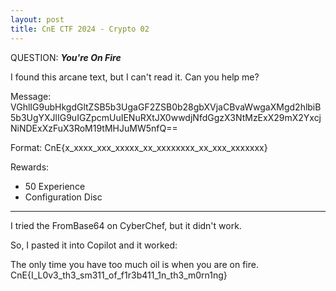 ```yaml
---
layout: post
title: CnE CTF 2024 - Crypto 02
---
```

QUESTION:
<b><i>You're On Fire</i></b>

I found this arcane text, but I can't read it. Can you help me?

Message:
VGhlIG9ubHkgdGltZSB5b3UgaGF2ZSB0b28gbXVjaCBvaWwgaXMgd2hlbiB5b3UgYXJlIG9uIGZpcmUuIENuRXtJX0wwdjNfdGgzX3NtMzExX29mX2YxcjNiNDExXzFuX3RoM19tMHJuMW5nfQ==

Format: 
CnE{x_xxxx_xxx_xxxxx_xx_xxxxxxxx_xx_xxx_xxxxxxx}

Rewards:
* 50 Experience
* Configuration Disc

---
I tried the FromBase64 on CyberChef, but it didn't work.

So, I pasted it into Copilot and it worked:

The only time you have too much oil is when you are on fire. CnE{I_L0v3_th3_sm311_of_f1r3b411_1n_th3_m0rn1ng}

